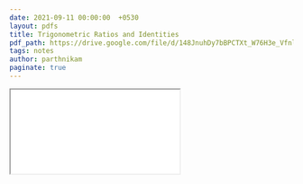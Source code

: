 ```yaml
---
date: 2021-09-11 00:00:00  +0530
layout: pdfs
title: Trigonometric Ratios and Identities
pdf_path: https://drive.google.com/file/d/148JnuhDy7bBPCTXt_W76H3e_VfnlunjR/preview?usp=sharing
tags: notes
author: parthnikam
paginate: true
---
```


<iframe class="embed-pdf" src="{{ page.pdf_path }}#toolbar=0" seamless="seamless" scrolling="no" style="overflow:hidden"></iframe>
